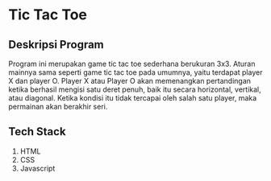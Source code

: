 # Tic Tac Toe

## Deskripsi Program

Program ini merupakan game tic tac toe sederhana berukuran 3x3. Aturan mainnya sama seperti game tic tac toe pada umumnya, yaitu terdapat player X dan player O. Player X atau Player O akan memenangkan pertandingan ketika berhasil mengisi satu deret penuh, baik itu secara horizontal, vertikal, atau diagonal. Ketika kondisi itu tidak tercapai oleh salah satu player, maka permainan akan berakhir seri.

## Tech Stack

1. HTML
2. CSS
3. Javascript
